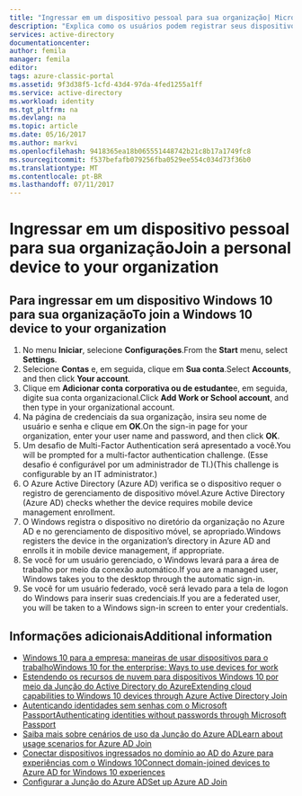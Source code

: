 ```yaml
---
title: "Ingressar em um dispositivo pessoal para sua organização| Microsoft Docs"
description: "Explica como os usuários podem registrar seus dispositivos Windows 10 pessoais em sua rede corporativa e fornece as etapas de implantação para um cenário BYOD."
services: active-directory
documentationcenter: 
author: femila
manager: femila
editor: 
tags: azure-classic-portal
ms.assetid: 9f3d38f5-1cfd-43d4-97da-4fed1255a1ff
ms.service: active-directory
ms.workload: identity
ms.tgt_pltfrm: na
ms.devlang: na
ms.topic: article
ms.date: 05/16/2017
ms.author: markvi
ms.openlocfilehash: 9418365ea18b065551448742b21c8b17a1749fc8
ms.sourcegitcommit: f537befafb079256fba0529ee554c034d73f36b0
ms.translationtype: MT
ms.contentlocale: pt-BR
ms.lasthandoff: 07/11/2017
---
```

# <a name="join-a-personal-device-to-your-organization"></a><span data-ttu-id="a2374-103">Ingressar em um dispositivo pessoal para sua organização</span><span class="sxs-lookup"><span data-stu-id="a2374-103">Join a personal device to your organization</span></span>
## <a name="to-join-a-windows-10-device-to-your-organization"></a><span data-ttu-id="a2374-104">Para ingressar em um dispositivo Windows 10 para sua organização</span><span class="sxs-lookup"><span data-stu-id="a2374-104">To join a Windows 10 device to your organization</span></span>
1. <span data-ttu-id="a2374-105">No menu **Iniciar**, selecione **Configurações**.</span><span class="sxs-lookup"><span data-stu-id="a2374-105">From the **Start** menu, select **Settings**.</span></span>
2. <span data-ttu-id="a2374-106">Selecione **Contas** e, em seguida, clique em **Sua conta**.</span><span class="sxs-lookup"><span data-stu-id="a2374-106">Select **Accounts**, and then click **Your account**.</span></span>
3. <span data-ttu-id="a2374-107">Clique em **Adicionar conta corporativa ou de estudante**e, em seguida, digite sua conta organizacional.</span><span class="sxs-lookup"><span data-stu-id="a2374-107">Click **Add Work or School account**, and then type in your organizational account.</span></span>
4. <span data-ttu-id="a2374-108">Na página de credenciais da sua organização, insira seu nome de usuário e senha e clique em **OK**.</span><span class="sxs-lookup"><span data-stu-id="a2374-108">On the sign-in page for your organization, enter your user name and password, and then click **OK**.</span></span>
5. <span data-ttu-id="a2374-109">Um desafio de Multi-Factor Authentication será apresentado a você.</span><span class="sxs-lookup"><span data-stu-id="a2374-109">You will be prompted for a multi-factor authentication challenge.</span></span> <span data-ttu-id="a2374-110">(Esse desafio é configurável por um administrador de TI.)</span><span class="sxs-lookup"><span data-stu-id="a2374-110">(This challenge is configurable by an IT administrator.)</span></span>
6. <span data-ttu-id="a2374-111">O Azure Active Directory (Azure AD) verifica se o dispositivo requer o registro de gerenciamento de dispositivo móvel.</span><span class="sxs-lookup"><span data-stu-id="a2374-111">Azure Active Directory (Azure AD) checks whether the device requires mobile device management enrollment.</span></span>
7. <span data-ttu-id="a2374-112">O Windows registra o dispositivo no diretório da organização no Azure AD e no gerenciamento de dispositivo móvel, se apropriado.</span><span class="sxs-lookup"><span data-stu-id="a2374-112">Windows registers the device in the organization’s directory in Azure AD and enrolls it in mobile device management, if appropriate.</span></span>
8. <span data-ttu-id="a2374-113">Se você for um usuário gerenciado, o Windows levará para a área de trabalho por meio da conexão automático.</span><span class="sxs-lookup"><span data-stu-id="a2374-113">If you are a managed user, Windows takes you to the desktop through the automatic sign-in.</span></span>
9. <span data-ttu-id="a2374-114">Se você for um usuário federado, você será levado para a tela de logon do Windows para inserir suas credenciais.</span><span class="sxs-lookup"><span data-stu-id="a2374-114">If you are a federated user, you will be taken to a Windows sign-in screen to enter your credentials.</span></span>

## <a name="additional-information"></a><span data-ttu-id="a2374-115">Informações adicionais</span><span class="sxs-lookup"><span data-stu-id="a2374-115">Additional information</span></span>
* [<span data-ttu-id="a2374-116">Windows 10 para a empresa: maneiras de usar dispositivos para o trabalho</span><span class="sxs-lookup"><span data-stu-id="a2374-116">Windows 10 for the enterprise: Ways to use devices for work</span></span>](active-directory-azureadjoin-windows10-devices-overview.md)
* [<span data-ttu-id="a2374-117">Estendendo os recursos de nuvem para dispositivos Windows 10 por meio da Junção do Active Directory do Azure</span><span class="sxs-lookup"><span data-stu-id="a2374-117">Extending cloud capabilities to Windows 10 devices through Azure Active Directory Join</span></span>](active-directory-azureadjoin-user-upgrade.md)
* [<span data-ttu-id="a2374-118">Autenticando identidades sem senhas com o Microsoft Passport</span><span class="sxs-lookup"><span data-stu-id="a2374-118">Authenticating identities without passwords through Microsoft Passport</span></span>](active-directory-azureadjoin-passport.md)
* [<span data-ttu-id="a2374-119">Saiba mais sobre cenários de uso da Junção do Azure AD</span><span class="sxs-lookup"><span data-stu-id="a2374-119">Learn about usage scenarios for Azure AD Join</span></span>](active-directory-azureadjoin-deployment-aadjoindirect.md)
* [<span data-ttu-id="a2374-120">Conectar dispositivos ingressados no domínio ao AD do Azure para experiências com o Windows 10</span><span class="sxs-lookup"><span data-stu-id="a2374-120">Connect domain-joined devices to Azure AD for Windows 10 experiences</span></span>](active-directory-azureadjoin-devices-group-policy.md)
* [<span data-ttu-id="a2374-121">Configurar a Junção do Azure AD</span><span class="sxs-lookup"><span data-stu-id="a2374-121">Set up Azure AD Join</span></span>](active-directory-azureadjoin-setup.md)

